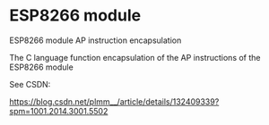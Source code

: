# ESP8266 module

ESP8266 module AP instruction encapsulation
 
The C language function encapsulation of the AP instructions of the ESP8266 module
 
See CSDN: 
 
https://blog.csdn.net/plmm__/article/details/132409339?spm=1001.2014.3001.5502
